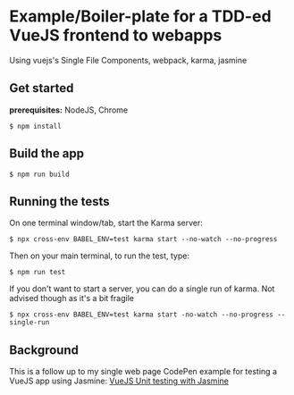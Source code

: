 # Example/Boiler-plate for a TDD-ed VueJS frontend to webapps

Using vuejs's Single File Components, webpack, karma, jasmine

## Get started

**prerequisites:** NodeJS, Chrome

```
$ npm install
```

## Build the app

```
$ npm run build
```

## Running the tests

On one terminal window/tab, start the Karma server:

```
$ npx cross-env BABEL_ENV=test karma start --no-watch --no-progress
```

Then on your main terminal, to run the test, type:
```
$ npm run test
```

If you don't want to start a server, you can do a single run of karma. Not advised though as it's a bit fragile

```
$ npx cross-env BABEL_ENV=test karma start -no-watch --no-progress --single-run
```

## Background

This is a follow up to my single web page CodePen example for testing a VueJS app using Jasmine: 
[VueJS Unit testing with Jasmine](https://codepen.io/rija/pen/yLyJYEq)

